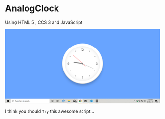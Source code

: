 # AnalogClock
Using HTML 5 , CCS 3 and JavaScript

![Image of AnalogClock](https://github.com/TheFullStackDev/AnalogClock/blob/master/Screenshot.png)

I think you should `Try` this awesome script...
